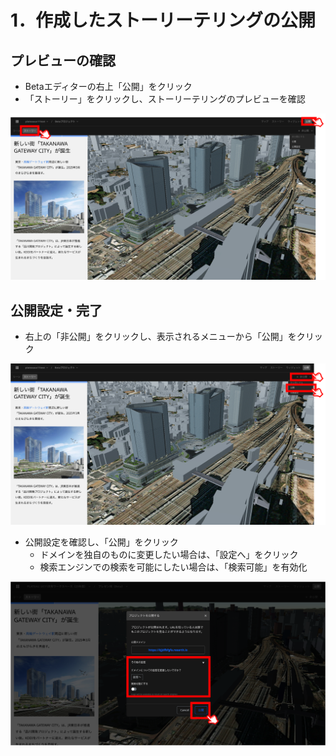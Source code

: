 # 1．作成したストーリーテリングの公開

## プレビューの確認

- Betaエディターの右上「公開」をクリック
- 「ストーリー」をクリックし、ストーリーテリングのプレビューを確認

![](../resources/userMan/Untitled%2069.png)

## 公開設定・完了

- 右上の「非公開」をクリックし、表示されるメニューから「公開」をクリック

![](../resources/userMan/Untitled%2070.png)

- 公開設定を確認し、「公開」をクリック
    - ドメインを独自のものに変更したい場合は、「設定へ」をクリック
    - 検索エンジンでの検索を可能にしたい場合は、「検索可能」を有効化

![](../resources/userMan/Untitled%2071.png)
